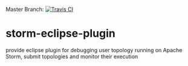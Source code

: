Master Branch: [![Travis CI](https://travis-ci.org/caofangkun/storm-eclipse-plugin.svg?branch=master)](https://travis-ci.org/caofangkun/storm-eclipse-plugin)

# storm-eclipse-plugin
provide eclipse plugin for debugging user topology running on Apache Storm, submit topologies and monitor their execution
